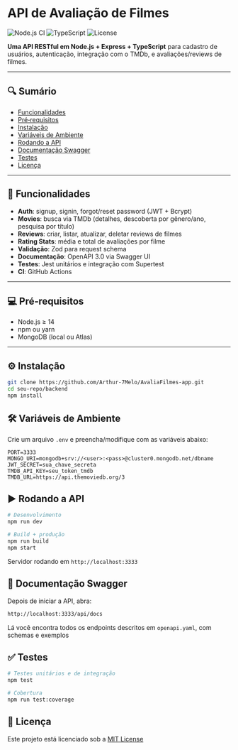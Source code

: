 # API de Avaliação de Filmes

![Node.js CI](https://img.shields.io/badge/Node.js-%3E%3D14-brightgreen)
![TypeScript](https://img.shields.io/badge/TypeScript-%3E%3D4.5-blue)
![License](https://img.shields.io/badge/License-MIT-blue)

**Uma API RESTful em Node.js + Express + TypeScript** para cadastro de usuários, autenticação, integração com o TMDb, e avaliações/reviews de filmes.

---

## 🔍 Sumário

- [Funcionalidades](#-funcionalidades)  
- [Pré‑requisitos](#-pré‑requisitos)  
- [Instalação](#-instalação)  
- [Variáveis de Ambiente](#-variáveis-de-ambiente)  
- [Rodando a API](#-rodando-a-api)  
- [Documentação Swagger](#-documentação-swagger)  
- [Testes](#-testes)    
- [Licença](#-licença)  

---

## 🚀 Funcionalidades

- **Auth**: signup, signin, forgot/reset password (JWT + Bcrypt)  
- **Movies**: busca via TMDb (detalhes, descoberta por gênero/ano, pesquisa por título)  
- **Reviews**: criar, listar, atualizar, deletar reviews de filmes
- **Rating Stats**: média e total de avaliações por filme  
- **Validação**: Zod para request schema  
- **Documentação**: OpenAPI 3.0 via Swagger UI  
- **Testes**: Jest unitários e integração com Supertest  
- **CI**: GitHub Actions

---

## 💻 Pré‑requisitos

- Node.js ≥ 14  
- npm ou yarn  
- MongoDB (local ou Atlas)  

---

## ⚙️ Instalação

```bash
git clone https://github.com/Arthur-7Melo/AvaliaFilmes-app.git
cd seu-repo/backend
npm install
```

## 🛠️ Variáveis de Ambiente
Crie um arquivo `.env` e preencha/modifique com as variáveis abaixo:

```dotenv
PORT=3333
MONGO_URI=mongodb+srv://<user>:<pass>@cluster0.mongodb.net/dbname
JWT_SECRET=sua_chave_secreta
TMDB_API_KEY=seu_token_tmdb
TMDB_URL=https://api.themoviedb.org/3
```

## ▶️ Rodando a API

```bash
# Desenvolvimento
npm run dev

# Build + produção
npm run build
npm start
```
Servidor rodando em `http://localhost:3333`

## 📄 Documentação Swagger
Depois de iniciar a API, abra:

```bash
http://localhost:3333/api/docs
```
Lá você encontra todos os endpoints descritos em `openapi.yaml`, com schemas e exemplos

## ✅ Testes

```bash
# Testes unitários e de integração
npm test

# Cobertura
npm run test:coverage
```

## 📜 Licença
Este projeto está licenciado sob a [MIT License](https://opensource.org/license/mit)